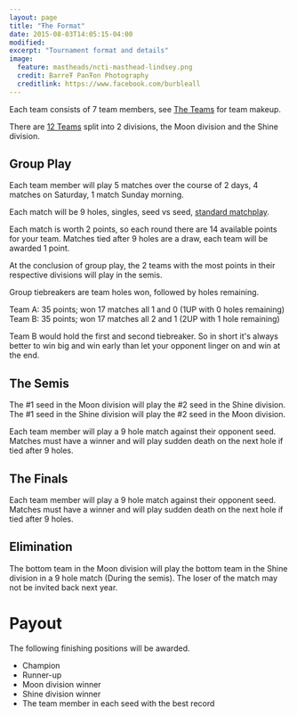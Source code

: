 ```yaml
---
layout: page
title: "Ŧhe Format"
date: 2015-08-03T14:05:15-04:00
modified:
excerpt: "Tournament format and details"
image:
  feature: mastheads/ncti-masthead-lindsey.png
  credit: BarreŦ PanŦon Photography
  creditlink: https://www.facebook.com/burbleall
---
```


Each team consists of 7 team members, see [The Teams](/teams/) for team makeup.

There are [12 Teams](/teams/invited) split into 2 divisions, the Moon division and the
Shine division.

## Group Play

Each team member will play 5 matches over the course of 2 days, 4 matches on Saturday, 1 match Sunday morning.

Each match will be 9 holes, singles, seed vs seed,  [standard matchplay](/matchplay-rules/).

Each match is worth 2 points, so each round there are 14 available points for your team.
Matches tied after 9 holes are a draw, each team will be awarded 1 point.

At the conclusion of group play, the 2 teams with the most points in their respective
divisions will play in the semis.

Group tiebreakers are team holes won, followed by holes remaining.

Team A: 35 points; won 17 matches all 1 and 0 (1UP with 0 holes remaining)
Team B: 35 points; won 17 matches all 2 and 1 (2UP with 1 hole remaining)

Team B would hold the first and second tiebreaker. So in short it's always better
to win big and win early than let your opponent linger on and win at the end.

## The Semis

The #1 seed in the Moon division will play the #2 seed in the Shine division.
The #1 seed in the Shine division will play the #2 seed in the Moon division.

Each team member will play a 9 hole match against their opponent seed.  Matches
must have a winner and will play sudden death on the next hole if tied after 9 holes.

## The Finals

Each team member will play a 9 hole match against their opponent seed.  Matches
must have a winner and will play sudden death on the next hole if tied after 9 holes.

## Elimination

The bottom team in the Moon division will play the bottom team in the Shine division
in a 9 hole match (During the semis).  The loser of the match may not be invited
back next year.

# Payout

The following finishing positions will be awarded.

* Champion
* Runner-up
* Moon division winner
* Shine division winner
* The team member in each seed with the best record 
